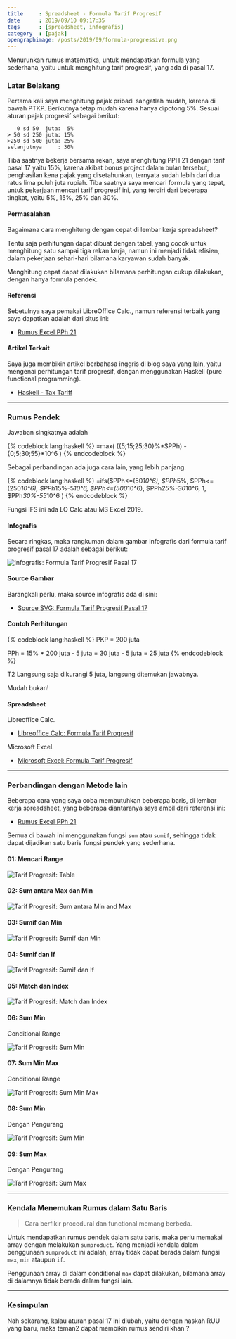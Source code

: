 ```yaml
---
title     : Spreadsheet - Formula Tarif Progresif
date      : 2019/09/10 09:17:35
tags      : [spreadsheet, infografis]
category  : [pajak]
opengraphimage: /posts/2019/09/formula-progressive.png
---
```


Menurunkan rumus matematika,
untuk mendapatkan formula yang sederhana,
yaitu untuk menghitung tarif progresif,
yang ada di pasal 17.
<!-- more -->

### Latar Belakang 

Pertama kali saya menghitung pajak pribadi sangatlah mudah,
karena di bawah PTKP. Berikutnya tetap mudah karena hanya dipotong 5%.
Sesuai aturan pajak progresif sebagai berikut:

```
   0 sd 50  juta:  5%
> 50 sd 250 juta: 15%
>250 sd 500 juta: 25%
selanjutnya     : 30%
```

Tiba saatnya bekerja bersama rekan,
saya menghitung PPH 21 dengan tarif pasal 17 yaitu 15%,
karena akibat bonus project dalam bulan tersebut,
penghasilan kena pajak yang disetahunkan,
ternyata sudah lebih dari dua ratus lima puluh juta rupiah.
Tiba saatnya saya mencari formula yang tepat,
untuk pekerjaan mencari tarif progresif ini,
yang terdiri dari beberapa tingkat,
yaitu 5%, 15%, 25% dan 30%.

#### Permasalahan

Bagaimana cara menghitung dengan cepat di lembar kerja spreadsheet?

Tentu saja perhitungan dapat dibuat dengan tabel,
yang cocok untuk menghitung satu sampai tiga rekan kerja,
namun ini menjadi tidak efisien, 
dalam pekerjaan sehari-hari bilamana karyawan sudah banyak.

Menghitung cepat dapat dilakukan bilamana perhitungan cukup dilakukan,
dengan hanya formula pendek.

#### Referensi

Sebetulnya saya pemakai LibreOffice Calc.,
namun referensi terbaik yang saya dapatkan adalah dari situs ini:

* [Rumus Excel PPh 21](https://excelku.com/2015/03/15/rumus-excel-pph-21/)

#### Artikel Terkait

Saya juga membikin artikel berbahasa inggris di blog saya yang lain,
yaitu mengenai perhitungan tarif progresif,
dengan menggunakan Haskell (pure functional programming).

* [Haskell - Tax Tariff](https://epsi-rns.gitlab.io/code/2019/09/01/progressive-tax-tariff-01/)

-- -- --

### Rumus Pendek

Jawaban singkatnya adalah

{% codeblock lang:haskell %}
=max( ({5;15;25;30}%*$PPh) - {0;5;30;55}*10^6 )
{% endcodeblock %}

Sebagai perbandingan ada juga cara lain,
yang lebih panjang.

{% codeblock lang:haskell %}
=ifs($PPh<=(50*10^6),  $PPh*5%,
     $PPh<=(250*10^6), $PPh*15%-5*10^6,
     $PPh<=(500*10^6), $PPh*25%-30*10^6,
     1,                $PPh*30%-55*10^6
    )
{% endcodeblock %}

Fungsi IFS ini ada LO Calc atau MS Excel 2019.

#### Infografis

Secara ringkas,
maka rangkuman dalam gambar infografis
dari formula tarif progresif pasal 17
adalah sebagai berikut:

![Infografis: Formula Tarif Progresif Pasal 17][tarif-progresif-infografis]

#### Source Gambar

Barangkali perlu, maka source infografis ada di sini:

* [Source SVG: Formula Tarif Progresif Pasal 17][tarif-progresif-source-svg]

#### Contoh Perhitungan

{% codeblock lang:haskell %}
PKP = 200 juta

PPh = 15% * 200 juta - 5 juta
    = 30 juta - 5 juta
    = 25 juta
{% endcodeblock %}

T2 Langsung saja dikurangi 5 juta, langsung ditemukan jawabnya.

Mudah bukan!

#### Spreadsheet

Libreoffice Calc.

* [Libreoffice Calc: Formula Tarif Progresif][tarif-progresif-libreoffice]

Microsoft Excel.

* [Microsoft Excel: Formula Tarif Progresif][tarif-progresif-ms-office]

-- -- --

### Perbandingan dengan Metode lain

Beberapa cara yang saya coba membutuhkan beberapa baris,
di lembar kerja spreadsheet,
yang beberapa diantaranya saya ambil dari referensi ini:

* [Rumus Excel PPh 21](https://excelku.com/2015/03/15/rumus-excel-pph-21/)

Semua di bawah ini menggunakan fungsi `sum` atau `sumif`,
sehingga tidak dapat dijadikan satu baris fungsi pendek yang sederhana.

#### 01: Mencari Range

![Tarif Progresif: Table][tarif-01-table]

#### 02: Sum antara Max dan Min

![Tarif Progresif: Sum antara Min and Max][tarif-02-between]

#### 03: Sumif dan Min

![Tarif Progresif: Sumif dan Min][tarif-03-sumif]

#### 04: Sumif dan If

![Tarif Progresif: Sumif dan If][tarif-04-sumif]

#### 05: Match dan Index

![Tarif Progresif: Match dan Index][tarif-05-match]

#### 06: Sum Min

Conditional Range

![Tarif Progresif: Sum Min][tarif-06-sum-min]

#### 07: Sum Min Max

Conditional Range

![Tarif Progresif: Sum Min Max][tarif-07-min-max]

#### 08: Sum Min

Dengan Pengurang

![Tarif Progresif: Sum Min][tarif-08-sum-min]

#### 09: Sum Max

Dengan Pengurang

![Tarif Progresif: Sum Max][tarif-09-sum-max]

-- -- --

### Kendala Menemukan Rumus dalam Satu Baris

> Cara berfikir procedural dan functional memang berbeda.

Untuk mendapatkan rumus pendek dalam satu baris,
maka perlu memakai array dengan melakukan `sumproduct`.
Yang menjadi kendala dalam penggunaan `sumproduct` ini adalah,
array tidak dapat berada dalam fungsi `max`, `min` ataupun `if`.

Penggunaan array di dalam conditional `max` dapat dilakukan,
bilamana array di dalamnya tidak berada dalam fungsi lain.

-- -- --

### Kesimpulan

Nah sekarang, kalau aturan pasal 17 ini diubah,
yaitu dengan naskah RUU yang baru,
maka teman2 dapat membikin rumus sendiri khan ?

[//]: <> ( -- -- -- links below -- -- -- )

[tarif-progresif-infografis]:   /posts/pajak/2019/09/formula-progressive.png
[tarif-progresif-source-svg]:   /posts/pajak/2019/09/formula-progressive.svg
[tarif-progresif-libreoffice]:  /posts/pajak/2019/09/hitung-tarif-progresif.ods
[tarif-progresif-ms-office]:    /posts/pajak/2019/09/hitung-tarif-progresif.xls

[tarif-01-table]:   /posts/pajak/2019/09/01-table.png
[tarif-02-between]: /posts/pajak/2019/09/02-between.png
[tarif-03-sumif]:   /posts/pajak/2019/09/03-sumif-min.png
[tarif-04-sumif]:   /posts/pajak/2019/09/04-sumif-if.png
[tarif-05-match]:   /posts/pajak/2019/09/05-match-index.png
[tarif-06-sum-min]: /posts/pajak/2019/09/06-sum-min.png
[tarif-07-min-max]: /posts/pajak/2019/09/07-sum-min-max.png
[tarif-08-sum-min]: /posts/pajak/2019/09/08-sum-min.png
[tarif-09-sum-max]: /posts/pajak/2019/09/09-sum-max.png
